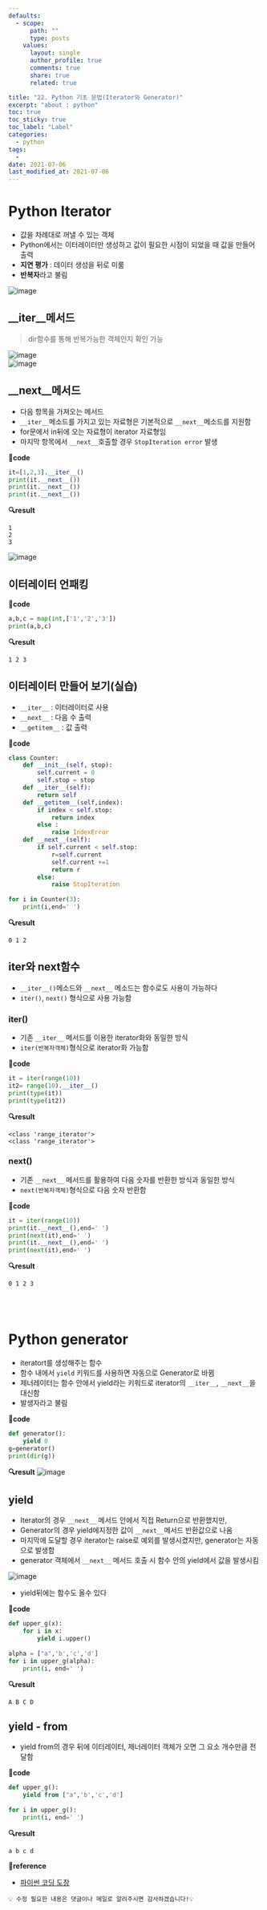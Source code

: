 ```yaml
---
defaults:
  - scope:
      path: ""
      type: posts
    values:
      layout: single
      author_profile: true
      comments: true
      share: true
      related: true

title: "22. Python 기초 문법(Iterator와 Generator)"
excerpt: "about : python"
toc: true
toc_sticky: true
toc_label: "Label"
categories:
  - python
tags:
  - 
date: 2021-07-06
last_modified_at: 2021-07-06
---
```


# Python Iterator

- 값을 차례대로 꺼낼 수 있는 객체
- Python에서는 이터레이터만 생성하고 값이 필요한 시점이 되었을 때 값을 만들어 출력
- __지연 평가__ : 데이터 생성을 뒤로 미룸
- **반복자**라고 불림

![image](https://user-images.githubusercontent.com/77658029/124529217-01d86280-de45-11eb-8e9e-707d0d38f790.png)

## __iter__메서드

> dir함수를 통해 반복가능한 객체인지 확인 가능

![image](https://user-images.githubusercontent.com/77658029/124529365-672c5380-de45-11eb-8240-fc356c33b791.png)
<br>
![image](https://user-images.githubusercontent.com/77658029/124529399-7e6b4100-de45-11eb-94c2-aea083cda91c.png)

## __next__메서드

- 다음 항목을 가져오는 메서드
- `__iter__`메소드를 가지고 있는 자료형은 기본적으로 `__next__`메소드를 지원함
- for문에서 in뒤에 오는 자료형이 iterator 자료형임
- 마지막 항목에서 `__next__`호출할 경우 `StopIteration error` 발생

**📰code**
```python
it=[1,2,3].__iter__()
print(it.__next__())
print(it.__next__())
print(it.__next__())
```

**🔍result**
```
1  
2  
3  
```

![image](https://user-images.githubusercontent.com/77658029/124530463-85934e80-de47-11eb-9aa2-08747adf379f.png)

## 이터레이터 언패킹

**📰code**
```python
a,b,c = map(int,['1','2','3'])
print(a,b,c)
```
**🔍result**
```
1 2 3
```
## 이터레이터 만들어 보기(실습)

- `__iter__` : 이터레이터로 사용
- `__next__` : 다음 수 출력
- `__getitem__` : 값 출력

**📰code**
```python
class Counter:
    def __init__(self, stop):
        self.current = 0
        self.stop = stop
    def __iter__(self):
        return self
    def __getitem__(self,index):
        if index < self.stop:
            return index
        else : 
            raise IndexError
    def __next__(self):
        if self.current < self.stop:
            r=self.current
            self.current +=1
            return r
        else:
            raise StopIteration
            
for i in Counter(3):
    print(i,end=' ')
```
**🔍result**
```
0 1 2 
```


## iter와 next함수

- `__iter__()`메소드와 `__next__` 메소드는 함수로도 사용이 가능하다 
- `iter()`, `next()` 형식으로 사용 가능함

### iter()

- 기존 `__iter__` 메서드를 이용한 iterator화와 동일한 방식
- `iter(반복자객체)`형식으로 iterator화 가능함

**📰code**
```python
it = iter(range(10))
it2= range(10).__iter__()
print(type(it))
print(type(it2))
```

**🔍result**
``` 
<class 'range_iterator'>  
<class 'range_iterator'>
```

### next()

- 기존 `__next__` 메서드를 활용하여 다음 숫자를 반환한 방식과 동일한 방식
- `next(반복자객체)`형식으로 다음 숫자 반환함

**📰code**
```python
it = iter(range(10))
print(it.__next__(),end=' ')
print(next(it),end=' ')
print(it.__next__(),end=' ')
print(next(it),end=' ')
```
**🔍result**
```
0 1 2 3
```
<br><br>

# Python generator

- iteratort를 생성해주는 함수
- 함수 내에서 `yield` 키워드를 사용하면 자동으로 Generator로 바뀜
- 제너레이터는 함수 안에서 yield라는 키워드로 iterator의 `__iter__`, `__next__`을 대신함
- 발생자라고 불림

**📰code**
```python
def generator():
    yield 0
g=generator()
print(dir(g))
```
**🔍result**
![image](https://user-images.githubusercontent.com/77658029/124537130-44ee0200-de54-11eb-8745-51fc8b079ef6.png)

## yield

- Iterator의 경우 `__next__` 메서드 안에서 직접 Return으로 반환했지만, 
- Generator의 경우 yield에지정한 값이 `__next__`메서드 반환값으로 나옴
- 마지막에 도달할 경우 iterator는 raise로 예외를 발생시켰지만, generator는 자동으로 발생함
- generator 객체에서 `__next__` 메서드 호출 시 함수 안의 yield에서 값을 발생시킴

![image](https://user-images.githubusercontent.com/77658029/124761611-ef594880-df6c-11eb-84f0-81843b8a76fd.png)

- yield뒤에는 함수도 올수 있다 

**📰code**
```python
def upper_g(x):
    for i in x:
        yield i.upper()
        
alpha = ["a",'b','c','d']
for i in upper_g(alpha):
    print(i, end=' ')
```
**🔍result**
```
A B C D 
```
## yield - from 

- yield from의 경우 뒤에 이터레이터, 제너레이터 객체가 오면 그 요소 개수만큼 전달함

**📰code**
```python
def upper_g():
    yield from ["a",'b','c','d']
        
for i in upper_g():
    print(i, end=' ')
```
**🔍result**
```
a b c d 
```

**📌reference**
- [파이썬 코딩 도장](https://dojang.io/course/view.php?id=7)


```
💡 수정 필요한 내용은 댓글이나 메일로 알려주시면 감사하겠습니다!💡 
```
